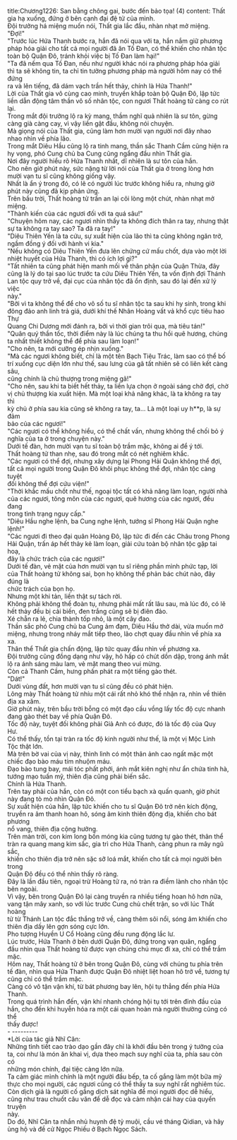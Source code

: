 title:Chương1226: San bằng chông gai, bước đến bảo tọa! (4)
content:
Thất gia hạ xuống, đứng ở bên cạnh đại đệ tử của mình.<br>Đội trưởng há miệng muốn nói, Thất gia lắc đầu, nhàn nhạt mở miệng.<br>"Đợi!"<br>"Trước lúc Hứa Thanh bước ra, hắn đã nói qua với ta, hắn nắm giữ phương<br>pháp hóa giải cho tất cả mọi người đã ăn Tố Đan, có thể khiến cho nhân tộc<br>toàn bộ Quận Đô, tránh khỏi việc bị Tố Đan làm hại!"<br>"Ta đã nếm qua Tố Đan, nếu như người khác nói ra phương pháp hóa giải<br>thì ta sẽ không tin, ta chỉ tin tưởng phương pháp mà người hôm nay có thể đứng<br>ra và lên tiếng, đã dám vạch trần hết thảy, chính là Hứa Thanh!"<br>Lời của Thất gia vô cùng cao minh, truyền khắp toàn bộ Quận Đô, lập tức<br>liền dẫn động tâm thần vô số nhân tộc, con ngươi Thất hoàng tử càng co rút lại.<br>Trong mắt đội trưởng lộ ra kỳ mang, thầm nghĩ quả nhiên là sư tôn, gừng<br>càng già càng cay, vì vậy liền gật đầu, không nói chuyện.<br>Mà giọng nói của Thất gia, cũng làm hơn mười vạn người nơi đây nhao<br>nhao nhìn về phía lão.<br>Trong mắt Diêu Hầu cũng lộ ra tinh mang, thần sắc Thanh Cầm cũng hiện ra<br>hy vọng, phó Cung chủ ba Cung cũng ngẩng đầu nhìn Thất gia.<br>Nơi đây người hiểu rõ Hứa Thanh nhất, dĩ nhiên là sư tôn của hắn.<br>Cho nên giờ phút này, sức nặng từ lời nói của Thất gia ở trong lòng hơn<br>mười vạn tu sĩ cũng không giống vậy.<br>Nhất là ẩn ý trong đó, có lẽ có người lúc trước không hiểu ra, nhưng giờ<br>phút này cũng đã kịp phản ứng.<br>Trên bầu trời, Thất hoàng tử trấn an lại cõi lòng một chút, nhàn nhạt mở<br>miệng.<br>"Thành kiến của các ngươi đối với ta quá sâu!"<br>"Chuyện hôm nay, các ngươi nhìn thấy ta không đích thân ra tay, nhưng thật<br>sự ta không ra tay sao? Ta đã ra tay!"<br>"Diêu Thiên Yến là ta cứu, sự xuất hiện của lão thì ta cũng không ngăn trở,<br>ngầm đồng ý đối với hành vi kia."<br>"Nếu không có Diêu Thiên Yến đưa lên chứng cứ mấu chốt, dựa vào một lời<br>nhiệt huyết của Hứa Thanh, thì có ích lợi gì?"<br>"Tất nhiên ta cũng phát hiện manh mối về thân phận của Quận Thừa, đây<br>cũng là lý do tại sao lúc trước ta cứu Diêu Thiên Yến, ta vốn định đợi Thánh<br>Lan tộc quy trở về, đại cục của nhân tộc đã ổn định, sau đó lại đến xử lý việc<br>này."<br>"Bởi vì ta không thể để cho vô số tu sĩ nhân tộc ta sau khi hy sinh, trong khi<br>đông đảo anh linh trả giá, dưới khí thế Nhân Hoàng vất vả khổ cực tiêu hao Thự<br>Quang Chi Dương mới đánh ra, bởi vì thời gian trôi qua, mà tiêu tán!"<br>"Quân quý thần tốc, thời điểm này là lúc chúng ta thu hồi quê hương, chúng<br>ta nhất thiết không thể để phía sau làm loạn!"<br>"Cho nên, ta mới cưỡng ép nhịn xuống."<br>"Mà các ngươi không biết, chỉ là một tên Bạch Tiêu Trác, làm sao có thể bố<br>trí xuống cục diện lớn như thế, sau lưng của gã tất nhiên sẽ có liên kết càng sâu,<br>cũng chính là chủ thượng trong miệng gã!"<br>"Cho nên, sau khi ta biết hết thảy, ta liền lựa chọn ở ngoài sáng chờ đợi, chờ<br>vị chủ thượng kia xuất hiện. Mà một loại khả năng khác, là ta không ra tay thì<br>kỳ chủ ở phía sau kia cũng sẽ không ra tay, ta... Là một loại uy h**p, là sự đảm<br>bảo của các ngươi!"<br>"Các ngươi có thể không hiểu, có thể chất vấn, nhưng không thể chối bỏ ý<br>nghĩa của ta ở trong chuyện này."<br>Dưới tế đàn, hơn mười vạn tu sĩ toàn bộ trầm mặc, không ai để ý tới.<br>Thất hoàng tử than nhẹ, sau đó trong mắt có nét nghiêm khắc.<br>"Các ngươi có thể đợi, nhưng xây dựng lại Phong Hải Quận không thể đợi,<br>tất cả mọi người trong Quận Đô khôi phục không thể đợi, nhân tộc càng tuyệt<br>đối không thể đợi cứu viện!"<br>"Thời khắc mấu chốt như thế, ngoại tộc tất có khả năng làm loạn, người nhà<br>của các ngươi, tông môn của các ngươi, quê hương của các ngươi, đều đang<br>trong tình trạng nguy cấp."<br>"Diêu Hầu nghe lệnh, ba Cung nghe lệnh, tướng sĩ Phong Hải Quận nghe<br>lệnh!"<br>"Các ngươi đi theo đại quân Hoàng Đô, lập tức đi đến các Châu trong Phong<br>Hải Quận, trấn áp hết thảy kẻ làm loạn, giải cứu toàn bộ nhân tộc gặp tai hoạ,<br>đây là chức trách của các ngươi!"<br>Dưới tế đàn, vẻ mặt của hơn mười vạn tu sĩ riêng phần mình phức tạp, lời<br>của Thất hoàng tử không sai, bọn họ không thể phản bác chút nào, đây đúng là<br>chức trách của bọn họ.<br>Nhưng một khi tản, liền thật sự tách rời.<br>Không phải không thể đoàn tụ, nhưng phải mất rất lâu sau, mà lúc đó, có lẽ<br>hết thảy đều bị cải biến, đen trắng cũng sẽ bị điên đảo.<br>Xé chẵn ra lẻ, chia thành tốp nhỏ, là một cây đao.<br>Thần sắc phó Cung chủ ba Cung ảm đạm, Diêu Hầu thở dài, vừa muốn mở<br>miệng, nhưng trong nháy mắt tiếp theo, lão chợt quay đầu nhìn về phía xa xa.<br>Thân thể Thất gia chấn động, lập tức quay đầu nhìn về phương xa.<br>Đội trưởng cũng đồng dạng như vậy, hô hấp có chút dồn dập, trong ánh mắt<br>lộ ra ánh sáng màu lam, vẻ mặt mang theo vui mừng.<br>Còn cả Thanh Cầm, hưng phấn phát ra một tiếng gào thét.<br>"Dát!"<br>Dưới vùng đất, hơn mười vạn tu sĩ cũng đều có phát hiện.<br>Lông mày Thất hoàng tử nhíu một cái rất nhỏ khó thể nhận ra, nhìn về thiên<br>địa xa xăm.<br>Giờ phút này, trên bầu trời bỗng có một đạo cầu vồng lấy tốc độ cực nhanh<br>đang gào thét bay về phía Quận Đô.<br>Tốc độ này, tuyệt đối không phải Giả Anh có được, đó là tốc độ của Quy<br>Hư.<br>Có thể thấy, tồn tại tràn ra tốc độ kinh người như thế, là một vị Mộc Linh<br>Tộc thật lớn.<br>Mà trên bờ vai của vị này, thình lình có một thân ảnh cao ngất mặc một<br>chiếc đạo bào máu tím nhuộm máu.<br>Đạo bào tung bay, mái tóc phất phới, ánh mắt kiên nghị như ẩn chứa tinh hà,<br>tướng mạo tuấn mỹ, thiên địa cũng phải biến sắc.<br>Chính là Hứa Thanh.<br>Trên tay phải của hắn, còn có một con tiểu bạch xà quấn quanh, giờ phút<br>này đang tò mò nhìn Quận Đô.<br>Sự xuất hiện của hắn, lập tức khiến cho tu sĩ Quận Đô trở nên kích động,<br>truyền ra âm thanh hoan hô, sóng âm kinh thiên động địa, khiến cho bát phương<br>nổ vang, thiên địa cộng hưởng.<br>Trên màn trời, con kim long bốn móng kia cũng tương tự gào thét, thân thể<br>tràn ra quang mang kim sắc, gia trì cho Hứa Thanh, càng phun ra mây ngũ sắc,<br>khiến cho thiên địa trở nên sặc sỡ loá mắt, khiến cho tất cả mọi người bên trong<br>Quận Đô đều có thể nhìn thấy rõ ràng.<br>Đây là lần đầu tiên, ngoại trừ Hoàng tử ra, nó tràn ra điềm lành cho nhân tộc<br>bên ngoài.<br>Vì vậy, bên trong Quận Đô lại càng truyền ra nhiều tiếng hoan hô hơn nữa,<br>vang tận mây xanh, so với lúc trước Cung chủ chết trận, so với lúc Thất hoàng<br>tử từ Thánh Lan tộc đắc thắng trở về, càng thêm sôi nổi, sóng âm khiến cho<br>thiên địa dấy lên gợn sóng cực lớn.<br>Pho tượng Huyền U Cổ Hoàng cũng đều rung động lắc lư.<br>Lúc trước, Hứa Thanh ở bên dưới Quận Đô, đứng trong vạn quân, ngẩng<br>đầu nhìn qua Thất hoàng tử được vạn chúng chú mục đi xa, chỉ có thể trầm mặc.<br>Hôm nay, Thất hoàng tử ở bên trong Quận Đô, cùng với chúng tu phía trên<br>tế đàn, nhìn qua Hứa Thanh được Quận Đô nhiệt liệt hoan hô trở về, tương tự<br>cũng chỉ có thể trầm mặc.<br>Càng có vô tận vận khí, từ bát phương bay lên, hội tụ thẳng đến phía Hứa<br>Thanh.<br>Trong quá trình hắn đến, vận khí nhanh chóng hội tụ tới trên đỉnh đầu của<br>hắn, cho đến khi huyễn hóa ra một cái quan hoàn mà người thường cũng có thể<br>thấy được!<br>- ---------<br>*Lời của tác giả Nhĩ Căn:<br>Những tình tiết cao trào dạo gần đây chỉ là khởi đầu bên trong ý tưởng của<br>ta, coi như là món ăn khai vị, dựa theo mạch suy nghĩ của ta, phía sau còn có<br>những món chính, đại tiệc càng lớn nữa.<br>Ta cảm giác mình chính là một người đầu bếp, ta cố gắng làm một bữa mỹ<br>thực cho mọi người, các ngươi cũng có thể thấy ta suy nghĩ rất nghiêm túc.<br>Còn dịch giả là người cố gắng dịch sát nghĩa để mọi người đọc dễ hiểu,<br>cũng như trau chuốt câu văn để dễ đọc và cảm nhận cái hay của quyển truyện<br>này.<br>Do đó, Nhĩ Căn ta nhắn nhủ huynh đệ tỷ muội, cầu vé tháng Qidian, và hãy<br>ủng hộ và đề cử Ngọc Phiếu ở Bạch Ngọc Sách.